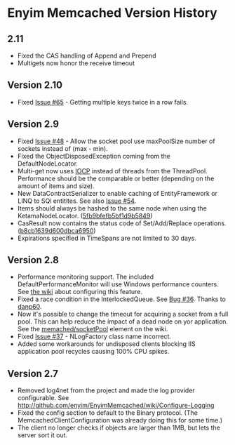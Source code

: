 ﻿# Enyim Memcached Version History

## 2.11

 * Fixed the CAS handling of Append and Prepend
 * Multigets now honor the receive timeout

## Version 2.10

 * Fixed [Issue #65](https://github.com/enyim/EnyimMemcached/issues#issue/65) - Getting multiple keys twice in a row fails.

## Version 2.9

 * Fixed [Issue #48](https://github.com/enyim/EnyimMemcached/issues#issue/37) - Allow the socket pool use maxPoolSize number of sockets instead of (max - min).
 * Fixed the ObjectDisposedException coming from the DefaultNodeLocator.
 * Multi-get now uses [IOCP](http://msdn.microsoft.com/en-us/library/aa365198\(v=vs.85\).aspx) instead of threads from the ThreadPool. Performance should be the comparable or better (depending on the amount of items and size).
 * New DataContractSerializer to enable caching of EntityFramework or LINQ to SQl entitites. See also [Issue #54](https://github.com/enyim/EnyimMemcached/issues/54).
 * Items should always be hashed to the same node when using the KetamaNodeLocator. ([5fb9bfefb5bf1d9b5849](https://github.com/enyim/EnyimMemcached/commit/5fb9bfefb5bf1d9b584933d9517afaa6dc8de273))
 * CasResult now contains the status code of Set/Add/Replace operations. ([b8cb1639d600dbca6950](https://github.com/enyim/EnyimMemcached/commit/b8cb1639d600dbca695051ce7cf59132614f0cd7))
 * Expirations specified in TimeSpans are not limited to 30 days.

## Version 2.8

 * Performance monitoring support. The included DefaultPerformanceMonitor will use Windows performance counters. See [the wiki](http://github.com/enyim/EnyimMemcached/wiki/Configure-the-Performance-Monitor) about configuring this feature.
 * Fixed a race condition in the InterlockedQueue. See [Bug #36](https://github.com/enyim/EnyimMemcached/issues#issue/36). Thanks to [danp60](https://github.com/danp60).
 * Now it's possible to change the timeout for acquiring a socket from a full pool. This can help reduce the impact of a dead node on yor application. See the [memached/socketPool](https://github.com/enyim/EnyimMemcached/wiki/MemcachedClient-Configuration) element on the wiki.
 * Fixed [Issue #37](https://github.com/enyim/EnyimMemcached/issues#issue/37) - NLogFactory class name incorrect.
 * Added some workarounds for undisposed clients blocking IIS application pool recycles causing 100% CPU spikes.

## Version 2.7

 * Removed log4net from the project and made the log provider configurable. See http://github.com/enyim/EnyimMemcached/wiki/Configure-Logging
 * Fixed the config section to default to the Binary protocol. (The MemcachedClientConfiguration was already doing this for some time.)
 * The client no longer checks if objects are larger than 1MB, but lets the server sort it out.
	
